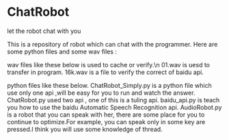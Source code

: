 # ChatRobot
let the robot chat with you

This is a repository of robot which can chat with the programmer.
Here are some python files and some wav files :


wav files like these below is used to cache or verify.\n
01.wav	is uesd to transfer in program.
16k.wav	is a file to verify the correct of baidu api.


python files like these below.
ChatRobot_Simply.py	is a python file which use only one api ,will be easy for you to run and watch the answer. 
ChatRobot.py used two api , one of this is a tuling api.
baidu_api.py	is teach you how to use the baidu Automatic Speech Recognition api. 
AudioRobot.py	is a robot that you can speak with her, there are some place for you to continue to optimize.For example, you can speak 
only in some key are pressed.I think you will use some knowledge of thread.
 
